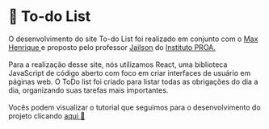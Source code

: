 # 💙 To-do List

O desenvolvimento do site To-do List foi realizado em conjunto com o <a href="https://github.com/MaxHenriique"> Max Henrique </a> e proposto pelo professor <a href="https://github.com/professorobama">Jailson</a> do <a href="https://www.proa.org.br/">Instituto PROA.</a> <br>
<br>
Para a realização desse site, nós utilizamos React, uma biblioteca JavaScript de código aberto com foco em criar interfaces de usuário em páginas web.
O ToDo list foi criado para listar todas as obrigações do dia a dia, organizando suas tarefas mais importantes.<br><br>
Vocês podem visualizar o tutorial que seguimos para o desenvolvimento do projeto clicando <a href="https://www.youtube.com/watch?v=ipI0IIJJPmo"> aqui 💙</a>


